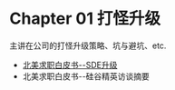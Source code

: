 # Chapter 01 打怪升级

主讲在公司的打怪升级策略、坑与避坑、etc.

* [北美求职白皮书--SDE升级](../ch01/sde_up.md)
* 北美求职白皮书--硅谷精英访谈摘要

